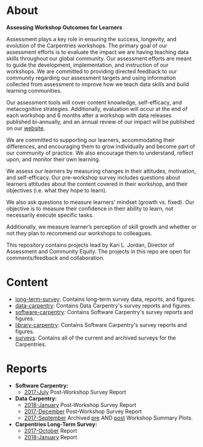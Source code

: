 # About

**Assessing Workshop Outcomes for Learners**
 
Assessment plays a key role in ensuring the success, longevity, and evolution of the Carpentries workshops. The primary goal of our assessment efforts is to evaluate the impact we are having teaching data skills throughout our global community. Our assessment efforts are meant to guide the development, implementation, and instruction of our workshops. We are committed to providing directed feedback to our community regarding our assessment targets and using information collected from assessment to improve how we teach data skills and build learning communities.

Our assessment tools will cover content knowledge, self-efficacy, and metacognitive strategies. Additionally, evaluation will occur at the end of each workshop and 6 months after a workshop with data releases published bi-annually, and an annual review of our impact will be published on our [website](http://www.datacarpentry.org/assessment/).

We are committed to supporting our learners, accommodating their differences, and encouraging them to grow individually and become part of our community of practice. We also encourage them to understand, reflect upon, and monitor their own learning.

We assess our learners by measuring changes in their attitudes, motivation, and self-efficacy. Our pre-workshop survey includes questions about learners attitudes about the content covered in their workshop, and their objectives (i.e. what they hope to learn).

We also ask questions to measure learners' mindset (growth vs. fixed). Our objective is to measure their confidence in their ability to learn, not necessarily execute specific tasks.

Additionally, we measure learner’s perception of skill growth and whether or not they plan to recommend our workshops to colleagues.

This repository contains projects lead by Kari L. Jordan, Director of Assessment and Community Equity. The projects in this repo are open for comments/feedback and collaboration.

# Content
+ [long-term-survey](https://github.com/carpentries/assessment/tree/master/learner-assessment/long-term-survey): Contains long-term survey data, reports, and figures.
+ [data-carpentry](https://github.com/carpentries/assessment/tree/master/learner-assessment/data-carpentry): Contains Data Carpentry's survey reports and figures.
+ [software-carpentry](https://github.com/carpentries/assessment/tree/master/learner-assessment/software-carpentry): Contains Software Carpentry's survey reports and figures.
+ [library-carpentry](https://github.com/carpentries/assessment/tree/master/learner-assessment/library-carpentry): Contains Software Carpentry's survey reports and figures.
+ [surveys](https://github.com/carpentries/assessment/tree/master/learner-assessment/surveys): Contains all of the current and archived surveys for the Carpentries.

# Reports  
+ __Software Carpentry:__ 
  + [2017-July](https://carpentries.github.io/assessment/learner-assessment/software-carpentry/postworkshop/2017-July/2017-July-post.html) Post-Workshop Survey Report  
+ __Data Carpentry:__
  + [2018-January](https://carpentries.github.io/assessment/learner-assessment/data-carpentry/postworkshop/2018-January/2018-January-post.html) Post-Workshop Survey Report  
  + [2017-December](https://carpentries.github.io/assessment/learner-assessment/data-carpentry/postworkshop/2017-December/2017-December-post.html) Post-Workshop Survey Report  
  + [2017-September](https://carpentries.github.io/assessment/learner-assessment/data-carpentry/archived-analysis/2017-September-archived-analysis.html) Archived [pre](https://github.com/carpentries/assessment/blob/master/learner-assessment/surveys/dc_presurvey_archived.pdf) AND [post](https://github.com/carpentries/assessment/blob/master/learner-assessment/surveys/dc_postsurvey_archived.pdf) Workshop Summary Plots.
+ __Carpentries Long-Term Survey:__
  + [2017-October](https://carpentries.github.io/assessment/learner-assessment/long-term-survey/2017-October/longtermreport_October2017.html) Report
  + [2018-January](https://carpentries.github.io/assessment/learner-assessment/long-term-survey/2018-January/2018_January_long_term_report.html) Report
